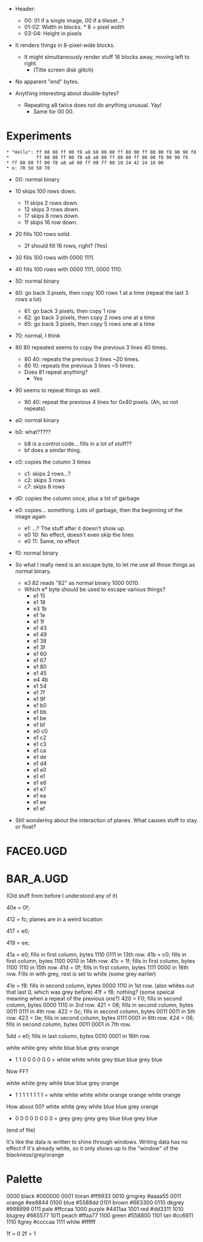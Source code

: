 * Header:
	* 00: 01 if a single image, 00 if a tileset...?
	* 01-02: Width in blocks. * 8 = pixel width
	* 03-04: Height in pixels

* It renders things in 8-pixel-wide blocks.
	* It might simultaneously render stuff 16 blocks away, moving left to right.
		* (Title screen disk glitch)
	
* No apparent "end" bytes.

* Anything interesting about double-bytes?
	* Repeating a8 twice does not do anything unusual. Yay!
		* Same for 00 00.

# Experiments
	* "Hello": ff 08 08 ff 00 f8 a8 b8 00 00 ff 80 00 ff 80 00 f8 90 90 f8
	*          ff 08 08 ff 00 f8 a8 a8 00 ff 80 00 ff 80 00 f8 90 90 f8
	* ff 08 08 ff 00 f8 a8 a8 00 ff 00 ff 00 18 24 42 24 18 00
	* o: 70 50 50 70



* 00: normal binary
* 10 skips 100 rows down.
	* 11 skips 2 rows down.
	* 12 skips 3 rows down.
	* 17 skips 8 rows down.
	* 1f skips 16 row down.
* 20 fills 100 rows solid.
	* 2f should fill 16 rows, right? (Yes)
* 30 fills 100 rows with 0000 1111.
* 40 fills 100 rows with 0000 1111, 0000 1110.
* 50: normal binary
* 60: go back 3 pixels, then copy 100 rows 1 at a time (repeat the last 3 rows a lot)
	* 61: go back 3 pixels, then copy 1 row
	* 62: go back 3 pixels, then copy 2 rows one at a time
	* 65: go back 3 pixels, then copy 5 rows one at a time
* 70: normal, I think
* 80 80 repeated seems to copy the previous 3 lines 40 times.
	* 80 40: repeats the previous 3 lines ~20 times.
	* 80 10: repeats the previous 3 lines ~5 times.
	* Does 81 repeat anything?
		* Yes
* 90 seems to repeat things as well.
	* 90 40: repeat the previous 4 lines for 0x40 pixels. (Ah, so not repeats)
* a0: normal binary
* b0: what?????
	* b8 is a control code... fills in a lot of stuff??
	* bf does a similar thing.
* c0: copies the column 3 times
	* c1: skips 2 rows...?
	* c2: skips 3 rows
	* c7: skips 8 rows
* d0: copies the column once, plus a lot of garbage
* e0: copies... something. Lots of garbage, then the beginning of the image again
	* e1: ...? The stuff after it doesn't show up.
	* e0 10: No effect, doesn't even skip the lines
	* e0 11: Same, no effect
* f0: normal binary

* So what I really need is an escape byte, to let me use all those things as normal binary.
	* e3 82 reads "82" as normal binary 1000 0010.
	* Which e* byte should be used to escape various things?
		* e1 15
		* e1 18
		* e3 1b
		* e1 1e
		* e1 1f
		* e1 43
		* e1 49
		* e1 38
		* e1 3f
		* e1 60
		* e1 67
		* e1 80
		* e1 45
		* e4 4b
		* e1 54
		* e1 7f
		* e1 9f
		* e1 b0
		* e1 bb
		* e1 be
		* e1 bf
		* e0 c0
		* e1 c2
		* e1 c3
		* e1 ca
		* e1 de
		* e1 d4
		* e1 e0
		* e1 e1
		* e1 e6
		* e1 e7
		* e1 ea
		* e1 ee
		* e1 ef

* Still wondering about the interaction of planes. What causes stuff to stay or float?


# FACE0.UGD

# BAR_A.UGD

(Old stuff from before I understood any of it)

40e = 0f;

412 = fc; planes are in a weird location

417 = e0;

419 = ee;

41a = e0; fills in first column, bytes 1110 0111 in 13th row.
41b = c0; fills in first column, bytes 1100 0010 in 14th row.
41c = 1f; fills in first column, bytes 1100 1110 in 15th row.
41d = 0f; fills in first column, bytes 1111 0000 in 16th row. Fills in with grey, rest is set to white (some grey earlier)

41e = f8: fills in second column, bytes 0000 1110 in 1st row. (also whites out that last 0, which was grey before)
41f = f8; nothing? (some speical meaning when a repeat of the previous one?)
420 = F0; fills in second column, bytes 0000 1110 in 3rd row.
421 = 08; fills in second column, bytes 0011 0111 in 4th row.
422 = 0c; fills in second column, bytes 0011 0011 in 5th row.
423 = 0e; fills in second column, bytes 0111 0001 in 6th row.
424 = 06; fills in second column, bytes 0011 0001 in 7th row.

5dd = e0; fills in last column, bytes 0010 0001 in 16th row.

white white grey white   blue blue grey orange
+ 1     1     0    0       0    0    0     0 =
white white white grey   blue blue grey  blue

Now FF?

white white grey white   blue blue grey orange
+ 1     1    1    1        1    1      1    1 =
white white white white  orange orange white orange

How about 00?
white white grey white   blue blue grey orange
+ 0   0      0     0       0    0   0     0 =
grey  grey   grey grey    blue  blue grey  blue

(end of file)

It's like the data is written to shine through windows. Writing data has no effect if it's already white, so it only shows up in the "window" of the blackness/grey/orange

# Palette
0000 black    #000000
0001 ltoran   #ff9933
0010 grngrey  #aaaa55
0011 orange   #ee8844
0100 blue     #5588dd
0101 brown    #663300
0110 dkgrey   #998899
0111 pale     #ffccaa
1000 purple   #4411aa
1001 red      #dd3311
1010 blugrey  #665577
1011 peach    #ffaa77
1100 green    #558800
1101 tan      #cc6611
1110 ltgrey   #ccccaa
1111 white    #ffffff

1f = 0
2f = 1